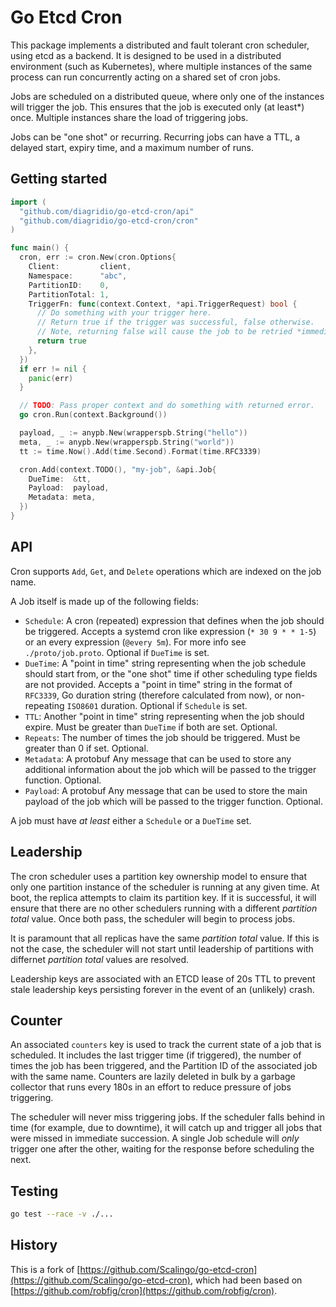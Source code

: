 # Go Etcd Cron

This package implements a distributed and fault tolerant cron scheduler, using etcd as a backend.
It is designed to be used in a distributed environment (such as Kubernetes), where multiple instances of the same process can run concurrently acting on a shared set of cron jobs.

Jobs are scheduled on a distributed queue, where only one of the instances will trigger the job.
This ensures that the job is executed only (at least*) once.
Multiple instances share the load of triggering jobs.

Jobs can be "one shot" or recurring.
Recurring jobs can have a TTL, a delayed start, expiry time, and a maximum number of runs.

## Getting started

```go
import (
  "github.com/diagridio/go-etcd-cron/api"
  "github.com/diagridio/go-etcd-cron/cron"
)

func main() {
  cron, err := cron.New(cron.Options{
    Client:         client,
    Namespace:      "abc",
    PartitionID:    0,
    PartitionTotal: 1,
    TriggerFn: func(context.Context, *api.TriggerRequest) bool {
      // Do something with your trigger here.
      // Return true if the trigger was successful, false otherwise.
      // Note, returning false will cause the job to be retried *immediately*.
      return true
    },
  })
  if err != nil {
    panic(err)
  }

  // TODO: Pass proper context and do something with returned error.
  go cron.Run(context.Background())

  payload, _ := anypb.New(wrapperspb.String("hello"))
  meta, _ := anypb.New(wrapperspb.String("world"))
  tt := time.Now().Add(time.Second).Format(time.RFC3339)

  cron.Add(context.TODO(), "my-job", &api.Job{
    DueTime:  &tt,
    Payload:  payload,
    Metadata: meta,
  })
}
```

## API

Cron supports `Add`, `Get`, and `Delete` operations which are indexed on the job name.

A Job itself is made up of the following fields:

- `Schedule`: A cron (repeated) expression that defines when the job should be triggered.
  Accepts a systemd cron like expression (`* 30 9 * * 1-5`) or an every expression (`@every 5m`). For more info see `./proto/job.proto`. Optional if `DueTime` is set.
- `DueTime`: A "point in time" string representing when the job schedule should start from, or the "one shot" time if other scheduling type fields are not provided.
  Accepts a "point in time" string in the format of `RFC3339`, Go duration string (therefore calculated from now), or non-repeating `ISO8601` duration.
  Optional if `Schedule` is set.
- `TTL`: Another "point in time" string representing when the job should expire.
  Must be greater than `DueTime` if both are set.
  Optional.
- `Repeats`: The number of times the job should be triggered. Must be greater than 0 if set.
  Optional.
- `Metadata`: A protobuf Any message that can be used to store any additional information about the job which will be passed to the trigger function.
  Optional.
- `Payload`: A protobuf Any message that can be used to store the main payload of the job which will be passed to the trigger function.
  Optional.

A job must have *at least* either a `Schedule` or a `DueTime` set.

## Leadership

The cron scheduler uses a partition key ownership model to ensure that only one partition instance of the scheduler is running at any given time.
At boot, the replica attempts to claim its partition key.
If it is successful, it will ensure that there are no other schedulers running with a different _partition total_ value.
Once both pass, the scheduler will begin to process jobs.

It is paramount that all replicas have the same _partition total_ value.
If this is not the case, the scheduler will not start until leadership of partitions with differnet _partition total_ values are resolved.

Leadership keys are associated with an ETCD lease of 20s TTL to prevent stale leadership keys persisting forever in the event of an (unlikely) crash.

## Counter

An associated `counters` key is used to track the current state of a job that is scheduled.
It includes the last trigger time (if triggered), the number of times the job has been triggered, and the Partition ID of the associated job with the same name.
Counters are lazily deleted in bulk by a garbage collector that runs every 180s in an effort to reduce pressure of jobs triggering.

The scheduler will never miss triggering jobs.
If the scheduler falls behind in time (for example, due to downtime), it will catch up and trigger all jobs that were missed in immediate succession.
A single Job schedule will _only_ trigger one after the other, waiting for the response before scheduling the next.

## Testing

```bash
go test --race -v ./...
```

## History

This is a fork of [https://github.com/Scalingo/go-etcd-cron](https://github.com/Scalingo/go-etcd-cron), which had been based on [https://github.com/robfig/cron](https://github.com/robfig/cron).
